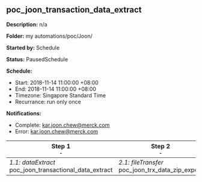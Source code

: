 ## poc_joon_transaction_data_extract

**Description:** n/a

**Folder:** my automations/poc/Joon/

**Started by:** Schedule

**Status:** PausedSchedule

**Schedule:**

* Start: 2018-11-14 11:00:00 +08:00
* End: 2018-11-14 11:00:00 +08:00
* Timezone: Singapore Standard Time
* Recurrance: run only once

**Notifications:**

* Complete: kar.joon.chew@merck.com
* Error: kar.joon.chew@merck.com

| Step 1<br>_<small>-</small>_ | Step 2<br>_<small>-</small>_ | Step 3<br>_<small>-</small>_ |
| --- | --- | --- |
| _1.1: dataExtract_<br>poc_joon_transactional_data_extract | _2.1: fileTransfer_<br>poc_joon_trx_data_zip_export | _3.1: fileTransfer_<br>poc_joon_transactional_data_zip_extract |
